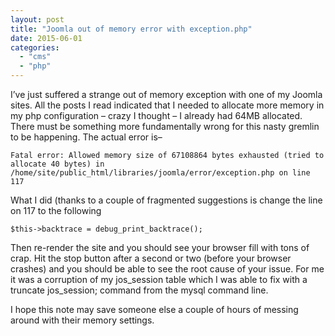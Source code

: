 ```yaml
---
layout: post
title: "Joomla out of memory error with exception.php"
date: 2015-06-01
categories: 
  - "cms"
  - "php"
---
```


I’ve just suffered a strange out of memory exception with one of my Joomla sites. All the posts I read indicated that I needed to allocate more memory in my php configuration – crazy I thought – I already had 64MB allocated. There must be something more fundamentally wrong for this nasty gremlin to be happening. The actual error is–

```
Fatal error: Allowed memory size of 67108864 bytes exhausted (tried to allocate 40 bytes) in /home/site/public_html/libraries/joomla/error/exception.php on line 117
```

What I did (thanks to a couple of fragmented suggestions is change the line on 117 to the following

```
$this->backtrace = debug_print_backtrace();
```

Then re-render the site and you should see your browser fill with tons of crap. Hit the stop button after a second or two (before your browser crashes) and you should be able to see the root cause of your issue. For me it was a corruption of my jos\_session table which I was able to fix with a truncate jos\_session; command from the mysql command line.

I hope this note may save someone else a couple of hours of messing around with their memory settings.
